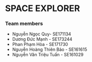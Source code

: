 # SPACE EXPLORER

### Team members

-   Nguyễn Ngọc Quy- SE171134
-   Dương Đức Mạnh - SE173244
-   Phan Phạm Hòa - SE171730
-   Nguyễn Hoàng Thiên Bảo - SE161615
-   Nguyễn Văn Triệu Tuấn - SE161029
